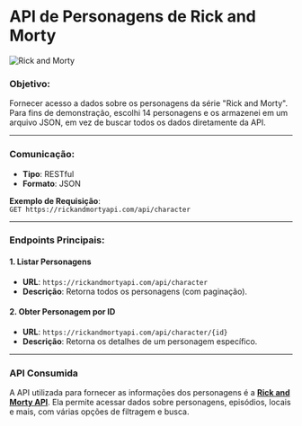 # API de Personagens de Rick and Morty

![Rick and Morty](https://i.imgur.com/OgIFtCO.jpg)

### Objetivo:

Fornecer acesso a dados sobre os personagens da série "Rick and Morty". Para fins de demonstração, escolhi 14 personagens e os armazenei em um arquivo JSON, em vez de buscar todos os dados diretamente da API.

---

### Comunicação:

- **Tipo**: RESTful
- **Formato**: JSON

**Exemplo de Requisição**:  
`GET https://rickandmortyapi.com/api/character`

---

### Endpoints Principais:

#### 1. Listar Personagens
- **URL**: `https://rickandmortyapi.com/api/character`
- **Descrição**: Retorna todos os personagens (com paginação).

#### 2. Obter Personagem por ID
- **URL**: `https://rickandmortyapi.com/api/character/{id}`
- **Descrição**: Retorna os detalhes de um personagem específico.

---

### API Consumida

A API utilizada para fornecer as informações dos personagens é a **[Rick and Morty API](https://rickandmortyapi.com/)**. Ela permite acessar dados sobre personagens, episódios, locais e mais, com várias opções de filtragem e busca.
